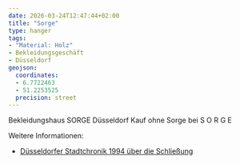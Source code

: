 ```yaml
---
date: 2026-03-24T12:47:44+02:00
title: "Sorge"
type: hanger
tags:
- "Material: Holz"
- Bekleidungsgeschäft
- Düsseldorf
geojson:
  coordinates:
  - 6.7722463
  - 51.2253525
  precision: street
---
```

Bekleidungshaus SORGE Düsseldorf
Kauf ohne Sorge bei S O R G E


<div class="notes">
Weitere Informationen:
<ul>
<li><a href="https://www.duesseldorf.de/stadtarchiv/stadtgeschichte/chronik/1994">Düsseldorfer Stadtchronik 1994 über die Schließung</a></li>
</ul>
</div>
